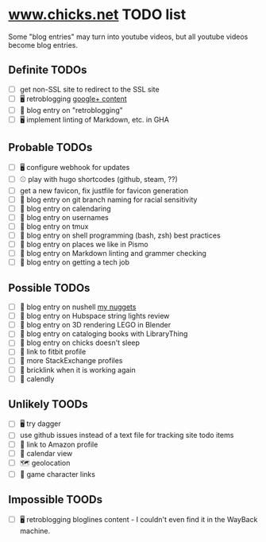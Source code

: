 # www.chicks.net TODO list

Some "blog entries" may turn into youtube videos, but
all youtube videos become blog entries.

## Definite TODOs
- [ ] get non-SSL site to redirect to the SSL site
- [ ] :desktop_computer: retroblogging [google+ content](https://github.com/chicks-net/google-plus-posts-dumper)
- [ ] :pencil: blog entry on "retroblogging"
- [ ] :desktop_computer: implement linting of Markdown, etc. in GHA

## Probable TODOs
- [ ] :desktop_computer: configure webhook for updates
- [ ] :baseball: play with hugo shortcodes (github, steam, ??)
- [ ] get a new favicon, fix justfile for favicon generation
- [ ] :pencil: blog entry on git branch naming for racial sensitivity
- [ ] :pencil: blog entry on calendaring
- [ ] :pencil: blog entry on usernames
- [ ] :pencil: blog entry on tmux
- [ ] :pencil: blog entry on shell programming (bash, zsh) best practices
- [ ] :pencil: blog entry on places we like in Pismo
- [ ] :pencil: blog entry on Markdown linting and grammer checking
- [ ] :pencil: blog entry on getting a tech job

## Possible TODOs
- [ ] :pencil: blog entry on nushell [my nuggets](https://gist.github.com/chicks-net/7fa2425f6afb14261f39352605019209)
- [ ] :pencil: blog entry on Hubspace string lights review
- [ ] :pencil: blog entry on 3D rendering LEGO in Blender
- [ ] :pencil: blog entry on cataloging books with LibraryThing
- [ ] :pencil: blog entry on chicks doesn't sleep
- [ ] :link: link to fitbit profile
- [ ] :link: more StackExchange profiles
- [ ] :link: bricklink when it is working again
- [ ] :link: calendly

## Unlikely TOODs
- [ ] :desktop_computer: try dagger
- [ ] use github issues instead of a text file for tracking site todo items
- [ ] :link: link to Amazon profile
- [ ] 📆 calendar view
- [ ] :world_map: geolocation
- [ ] :link: game character links

## Impossible TOODs
- [ ] :desktop_computer: retroblogging bloglines content - I couldn't even find it in the WayBack machine.
